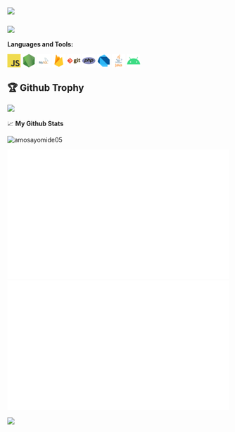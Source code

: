 <h1 align="left">
  <a href="https://git.io/typing-svg">
    <img src="https://readme-typing-svg.herokuapp.com/?lines=Hey+%F0%9F%91%8B,%20I%27m+Amos%20Ayomide.....;Welcome+to+my+Github+Profile....!&size=25%22">
  </a>
</h1>

 ![](https://visitor-badge.glitch.me/badge?page_id=amosayomide05)


**Languages and Tools:**  

<code><img height="30" src="https://raw.githubusercontent.com/github/explore/80688e429a7d4ef2fca1e82350fe8e3517d3494d/topics/javascript/javascript.png"></code>
<code><img height="30" src="https://raw.githubusercontent.com/github/explore/80688e429a7d4ef2fca1e82350fe8e3517d3494d/topics/nodejs/nodejs.png"></code>
<code><img height="30" src="https://raw.githubusercontent.com/github/explore/80688e429a7d4ef2fca1e82350fe8e3517d3494d/topics/mysql/mysql.png"></code>
<code><img height="30" src="https://raw.githubusercontent.com/github/explore/80688e429a7d4ef2fca1e82350fe8e3517d3494d/topics/firebase/firebase.png"></code>
<code><img height="30" src="https://raw.githubusercontent.com/github/explore/80688e429a7d4ef2fca1e82350fe8e3517d3494d/topics/git/git.png"></code>
<code><img height="30" src="https://raw.githubusercontent.com/github/explore/13295c57999765ac9ffa3281942a72ab08b79de2/topics/php/php.png"></code>
<code><img height="30" src="https://raw.githubusercontent.com/github/explore/80688e429a7d4ef2fca1e82350fe8e3517d3494d/topics/dart/dart.png"></code>
<code><img height="30" src="https://raw.githubusercontent.com/github/explore/80688e429a7d4ef2fca1e82350fe8e3517d3494d/topics/java/java.png"></code>
<code><img height="30" src="https://raw.githubusercontent.com/github/explore/80688e429a7d4ef2fca1e82350fe8e3517d3494d/topics/android/android.png"></code>


<p>
<h2>🏆 Github Trophy </h2>

<img src="https://github-profile-trophy.vercel.app/?username=amosayomide05">
</a>
</p>



<p>


📈 **My Github Stats**

<p> <img src="https://github-readme-stats.vercel.app/api?username=amosayomide05&show_icons=true&theme=gotham" alt="amosayomide05" /></p>

![](https://github.com/amosayomide05/stat/blob/master/generated/overview.svg)
![](https://github.com/amosayomide05/stat/blob/master/generated/languages.svg)


<p>


<img src="https://github-readme-streak-stats.herokuapp.com/?user=amosayomide05" >

</p>
